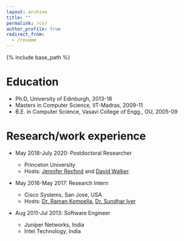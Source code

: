 ```yaml
---
layout: archive
title: ""
permalink: /cv/
author_profile: true
redirect_from:
  - /resume
---
```


{% include base_path %}

Education
======
* Ph.D, University of Edinburgh, 2013-18
* Masters in Computer Science, IIT-Madras, 2009-11
* B.E. in Computer Science, Vasavi College of Engg., OU, 2005-09

Research/work experience
======
* May 2018-July 2020: Postdoctoral Researcher
  * Princeton University
  * Hosts: [Jennifer Rexford](https://www.cs.princeton.edu/~jrex/) and [David Walker](https://www.cs.princeton.edu/~dpw/).

* May 2016-May 2017: Research Intern
  * Cisco Systems, San Jose, USA
  * Hosts: [Dr. Raman Kompella](https://www.linkedin.com/in/rkompella/), [Dr. Sundhar Iyer](https://www.linkedin.com/in/sundariyer/) 

* Aug 2011-Jul 2013: Software Engineer
  * Juniper Networks, India
  * Intel Technology, India


<!--- Skills
======
* Skill 1
* Skill 2
  * Sub-skill 2.1
  * Sub-skill 2.2
  * Sub-skill 2.3
* Skill 3

Publications
======
  <ul>{% for post in site.publications %}
    {% include archive-single-cv.html %}
  {% endfor %}</ul>
  
Talks
======
  <ul>{% for post in site.talks %}
    {% include archive-single-talk-cv.html %}
  {% endfor %}</ul>
  
Teaching
======
  <ul>{% for post in site.teaching %}
    {% include archive-single-cv.html %}
  {% endfor %}</ul>
  
Service and leadership
======
* Currently signed in to 43 different slack teams -->
